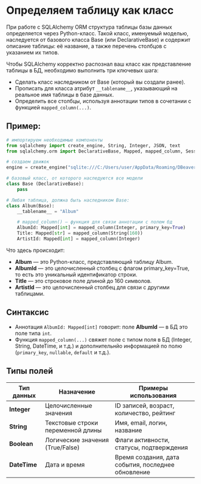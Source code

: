 # Определяем таблицу как класс

При работе с SQLAlchemy ORM структура таблицы базы данных определяется через Python-класс. Такой класс, именуемый моделью, наследуется от базового класса Base (или DeclarativeBase) и содержит описание таблицы: её название, а также перечень столбцов с указанием их типов.

Чтобы SQLAlchemy корректно распознал ваш класс как представление таблицы в БД, необходимо выполнить три ключевых шага:  
- Сделать класс наследником от Base (который вы создали ранее).  
- Прописать для класса атрибут `__tablename__`, указывающий на реальное имя таблицы в базе данных.  
- Определить все столбцы, используя аннотации типов в сочетании с функцией `mapped_column(...)`.  

## Пример:

```python
# импортируем необходимые компоненты
from sqlalchemy import create_engine, String, Integer, JSON, text
from sqlalchemy.orm import DeclarativeBase, Mapped, mapped_column, Session

# создаем движок
engine = create_engine("sqlite:///C:/Users/user/AppData/Roaming/DBeaverData/workspace6/.metadata/sample-database-sqlite-1/Chinook.db")

# базовый класс, от которого наследуются все модели
class Base (DeclarativeBase):
    pass

# Любая таблица, должна быть наследником Base:
class Album(Base):  
    __tablename__ = "Album"

    # mapped_column() — функция для связи аннотации с полем бд
    AlbumId: Mapped[int] = mapped_column(Integer, primary_key=True)
    Title: Mapped[str] = mapped_column(String(160))
    ArtistId: Mapped[int] = mapped_column(Integer)
```

Что здесь происходит:  
- **Album** — это Python-класс, представляющий таблицу Album.  
- **AlbumId** — это целочисленный столбец с флагом primary_key=True, то есть это уникальный идентификатор строки.  
- **Title** — это строковое поле длиной до 160 символов.  
- **ArtistId** — это целочисленный столбец для связи с другими таблицами.  

## Синтаксис

- Аннотация `AlbumId: Mapped[int]` говорит: поле **AlbumId** — в БД это поле типа `int`.  
- Функция `mapped_column(...)` свяжет поле с типом поля в БД (Integer, String, DateTime, и т.д.) и дополнительнйо информацией по полю (`primary_key`, `nullable`, `default` и т.д.).

## Типы полей

| Тип данных | Назначение | Примеры использования |
|------------|------------|----------------------|
| **Integer** | Целочисленные значения | ID записей, возраст, количество, рейтинг |
| **String** | Текстовые строки переменной длины | Имя, email, логин, название |
| **Boolean** | Логические значения (True/False) | Флаги активности, статусы, подтверждения |
| **DateTime** | Дата и время | Время создания, дата события, последнее обновление |
